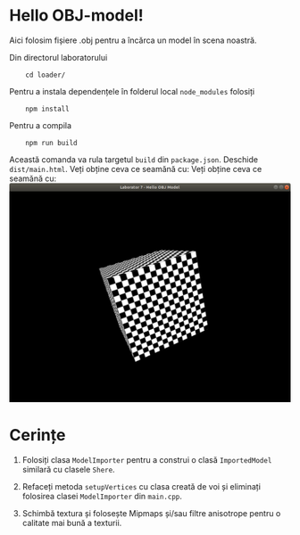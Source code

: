 # Hello OBJ-model!

Aici folosim fișiere .obj pentru a încărca un model în scena noastră.

Din directorul laboratorului

        cd loader/
Pentru a instala dependențele în folderul local <code>node_modules</code> folosiți

        npm install
Pentru a compila

        npm run build
Această comanda va rula targetul <code>build</code> din <code>package.json</code>. Deschide <code>dist/main.html</code>. Veți obține ceva ce seamănă cu: Veți obține ceva ce seamănă cu: ![cub](cub.png)

# Cerințe

1. Folosiți clasa <code>ModelImporter</code> pentru a construi o clasă <code>ImportedModel</code> similară cu clasele <code>Shere</code>.

2. Refaceți metoda <code>setupVertices</code> cu clasa creată de voi și eliminați folosirea clasei <code>ModelImporter</code> din <code>main.cpp</code>.

3. Schimbă textura și folosește Mipmaps și/sau filtre anisotrope pentru o calitate mai bună a texturii. 